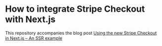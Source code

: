 # How to integrate Stripe Checkout with Next.js
This repository accompanies the blog post [Using the new Stripe Checkout in Next.js – An SSR example](https://www.serverlesstribe.com/using-the-new-stripe-checkout-in-next-js-ssr)